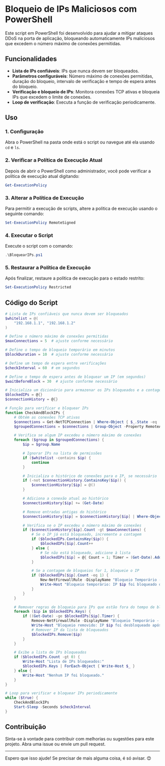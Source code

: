 
# Bloqueio de IPs Maliciosos com PowerShell

Este script em PowerShell foi desenvolvido para ajudar a mitigar ataques DDoS na porta de aplicação, bloqueando automaticamente IPs maliciosos que excedem o número máximo de conexões permitidas.

## Funcionalidades

- **Lista de IPs confiáveis**: IPs que nunca devem ser bloqueados.
- **Parâmetros configuráveis**: Número máximo de conexões permitidas, duração do bloqueio, intervalo de verificação e tempo de espera antes do bloqueio.
- **Verificação e bloqueio de IPs**: Monitora conexões TCP ativas e bloqueia IPs que excedem o limite de conexões.
- **Loop de verificação**: Executa a função de verificação periodicamente.

## Uso

### 1. Configuração

Abra o PowerShell na pasta onde está o script ou navegue até ela usando `cd` e `ls`.

### 2. Verificar a Política de Execução Atual

Depois de abrir o PowerShell como administrador, você pode verificar a política de execução atual digitando:

```powershell
Get-ExecutionPolicy
```

### 3. Alterar a Política de Execução

Para permitir a execução de scripts, altere a política de execução usando o seguinte comando:

```powershell
Set-ExecutionPolicy RemoteSigned
```

### 4. Executar o Script

Execute o script com o comando:

```powershell
.\BloquearIPs.ps1
```

### 5. Restaurar a Política de Execução

Após finalizar, restaure a política de execução para o estado restrito:

```powershell
Set-ExecutionPolicy Restricted
```

## Código do Script

```powershell
# Lista de IPs confiáveis que nunca devem ser bloqueados
$whitelist = @(
    "192.168.1.1", "192.168.1.2"
)

# Define o número máximo de conexões permitidas
$maxConnections = 5  # ajuste conforme necessário

# Define o tempo de bloqueio temporário em minutos
$blockDuration = 10  # ajuste conforme necessário

# Define um tempo de espera entre verificações
$checkInterval = 60  # em segundos

# Define o tempo de espera antes de bloquear um IP (em segundos)
$waitBeforeBlock = 30  # ajuste conforme necessário

# Inicializa um dicionário para armazenar os IPs bloqueados e a contagem de bloqueios
$blockedIPs = @{}
$connectionHistory = @{}

# Função para verificar e bloquear IPs
function CheckAndBlockIPs {
    # Obtém as conexões TCP ativas
    $connections = Get-NetTCPConnection | Where-Object { $_.State -eq 'Established' }
    $groupedConnections = $connections | Group-Object -Property RemoteAddress

    # Verifica se algum IP excedeu o número máximo de conexões
    foreach ($group in $groupedConnections) {
        $ip = $group.Name

        # Ignorar IPs na lista de permissões
        if ($whitelist -contains $ip) {
            continue
        }

        # Inicializa o histórico de conexões para o IP, se necessário
        if (-not $connectionHistory.ContainsKey($ip)) {
            $connectionHistory[$ip] = @()
        }

        # Adiciona a conexão atual ao histórico
        $connectionHistory[$ip] += (Get-Date)

        # Remove entradas antigas do histórico
        $connectionHistory[$ip] = $connectionHistory[$ip] | Where-Object { $_ -gt (Get-Date).AddSeconds(-$waitBeforeBlock) }

        # Verifica se o IP excedeu o número máximo de conexões
        if ($connectionHistory[$ip].Count -gt $maxConnections) {
            # Se o IP já está bloqueado, incremente a contagem
            if ($blockedIPs.ContainsKey($ip)) {
                $blockedIPs[$ip].Count++
            } else {
                # Se não está bloqueado, adicione à lista
                $blockedIPs[$ip] = @{ Count = 1; Timer = (Get-Date).AddMinutes($blockDuration) }
            }

            # Se a contagem de bloqueios for 1, bloqueie o IP
            if ($blockedIPs[$ip].Count -eq 1) {
                New-NetFirewallRule -DisplayName "Bloqueio Temporário - IP $ip" -Direction Inbound -RemoteAddress $ip -Action Block
                Write-Host "Bloqueio temporário: IP $ip foi bloqueado devido a múltiplas conexões."
            }
        }
    }

    # Remover regras de bloqueio para IPs que estão fora do tempo de bloqueio
    foreach ($ip in $blockedIPs.Keys) {
        if ((Get-Date) -ge $blockedIPs[$ip].Timer) {
            Remove-NetFirewallRule -DisplayName "Bloqueio Temporário - IP $ip"
            Write-Host "Bloqueio removido: IP $ip foi desbloqueado após $blockDuration minutos."
            # Remover IP da lista de bloqueados
            $blockedIPs.Remove($ip)
        }
    }

    # Exibe a lista de IPs bloqueados
    if ($blockedIPs.Count -gt 0) {
        Write-Host "Lista de IPs bloqueados:"
        $blockedIPs.Keys | ForEach-Object { Write-Host $_ }
    } else {
        Write-Host "Nenhum IP foi bloqueado."
    }
}

# Loop para verificar e bloquear IPs periodicamente
while ($true) {
    CheckAndBlockIPs
    Start-Sleep -Seconds $checkInterval
}
```

## Contribuição

Sinta-se à vontade para contribuir com melhorias ou sugestões para este projeto. Abra uma issue ou envie um pull request.

---

Espero que isso ajude! Se precisar de mais alguma coisa, é só avisar. 😊
